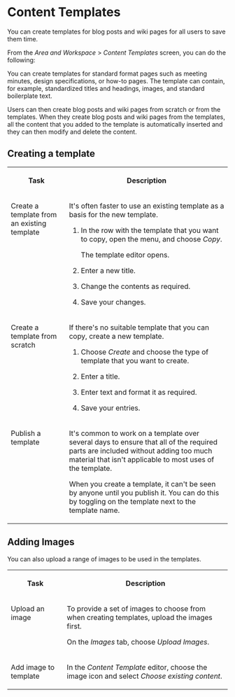 <!-- loioe36ead1fb2574817b08ebeb53327dc7e -->

# Content Templates

You can create templates for blog posts and wiki pages for all users to save them time.

From the *Area and Workspace* \> *Content Templates* screen, you can do the following:

You can create templates for standard format pages such as meeting minutes, design specifications, or how-to pages. The template can contain, for example, standardized titles and headings, images, and standard boilerplate text.

Users can then create blog posts and wiki pages from scratch or from the templates. When they create blog posts and wiki pages from the templates, all the content that you added to the template is automatically inserted and they can then modify and delete the content.



## Creating a template


<table>
<tr>
<th valign="top">

Task



</th>
<th valign="top">

Description



</th>
</tr>
<tr>
<td valign="top">

Create a template from an existing template



</td>
<td valign="top">

It's often faster to use an existing template as a basis for the new template.

1.  In the row with the template that you want to copy, open the menu, and choose *Copy*.

    The template editor opens.

2.  Enter a new title.

3.  Change the contents as required.

4.  Save your changes.




</td>
</tr>
<tr>
<td valign="top">

Create a template from scratch



</td>
<td valign="top">

If there's no suitable template that you can copy, create a new template.

1.  Choose *Create* and choose the type of template that you want to create.

2.  Enter a title.

3.  Enter text and format it as required.

4.  Save your entries.




</td>
</tr>
<tr>
<td valign="top">

Publish a template



</td>
<td valign="top">

It's common to work on a template over several days to ensure that all of the required parts are included without adding too much material that isn't applicable to most uses of the template.

When you create a template, it can't be seen by anyone until you publish it. You can do this by toggling on the template next to the template name.



</td>
</tr>
</table>



## Adding Images

You can also upload a range of images to be used in the templates.


<table>
<tr>
<th valign="top">

Task



</th>
<th valign="top">

Description



</th>
</tr>
<tr>
<td valign="top">

Upload an image



</td>
<td valign="top">

To provide a set of images to choose from when creating templates, upload the images first.

On the *Images* tab, choose *Upload Images*.



</td>
</tr>
<tr>
<td valign="top">

Add image to template



</td>
<td valign="top">

In the *Content Template* editor, choose the image icon and select *Choose existing content*.



</td>
</tr>
</table>


